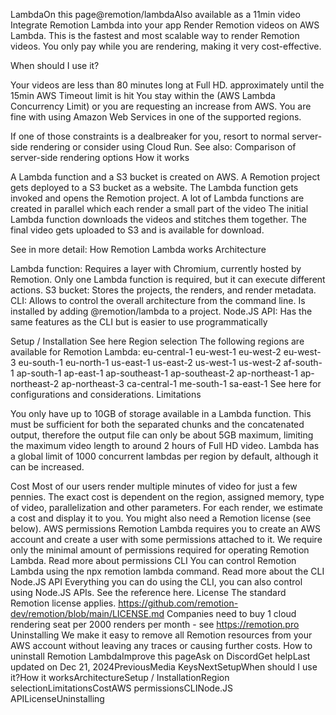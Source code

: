 LambdaOn this page@remotion/lambdaAlso available as a 11min video Integrate Remotion Lambda into your app
Render Remotion videos on AWS Lambda. This is the fastest and most scalable way to render Remotion videos.
You only pay while you are rendering, making it very cost-effective.

When should I use it?​

Your videos are less than 80 minutes long at Full HD. approximately until the 15min AWS Timeout limit is hit
You stay within the (AWS Lambda Concurrency Limit) or you are requesting an increase from AWS.
You are fine with using Amazon Web Services in one of the supported regions.

If one of those constraints is a dealbreaker for you, resort to normal server-side rendering or consider using Cloud Run.
See also: Comparison of server-side rendering options
How it works​

A Lambda function and a S3 bucket is created on AWS.
A Remotion project gets deployed to a S3 bucket as a website.
The Lambda function gets invoked and opens the Remotion project.
A lot of Lambda functions are created in parallel which each render a small part of the video
The initial Lambda function downloads the videos and stitches them together.
The final video gets uploaded to S3 and is available for download.

See in more detail: How Remotion Lambda works
Architecture​

Lambda function: Requires a layer with Chromium, currently hosted by Remotion. Only one Lambda function is required, but it can execute different actions.
S3 bucket: Stores the projects, the renders, and render metadata.
CLI: Allows to control the overall architecture from the command line. Is installed by adding @remotion/lambda to a project.
Node.JS API: Has the same features as the CLI but is easier to use programmatically

Setup / Installation​
See here
Region selection​
The following regions are available for Remotion Lambda:
eu-central-1 eu-west-1 eu-west-2 eu-west-3 eu-south-1 eu-north-1 us-east-1 us-east-2 us-west-1 us-west-2 af-south-1 ap-south-1 ap-east-1 ap-southeast-1 ap-southeast-2 ap-northeast-1 ap-northeast-2 ap-northeast-3 ca-central-1 me-south-1 sa-east-1 
See here for configurations and considerations.
Limitations​

You only have up to 10GB of storage available in a Lambda function. This must be sufficient for both the separated chunks and the concatenated output, therefore the output file can only be about 5GB maximum, limiting the maximum video length to around 2 hours of Full HD video.
Lambda has a global limit of 1000 concurrent lambdas per region by default, although it can be increased.

Cost​
Most of our users render multiple minutes of video for just a few pennies. The exact cost is dependent on the region, assigned memory, type of video, parallelization and other parameters. For each render, we estimate a cost and display it to you. You might also need a Remotion license (see below).
AWS permissions​
Remotion Lambda requires you to create an AWS account and create a user with some permissions attached to it. We require only the minimal amount of permissions required for operating Remotion Lambda.
Read more about permissions
CLI​
You can control Remotion Lambda using the npx remotion lambda command.
Read more about the CLI
Node.JS API​
Everything you can do using the CLI, you can also control using Node.JS APIs. See the reference here.
License​
The standard Remotion license applies. https://github.com/remotion-dev/remotion/blob/main/LICENSE.md
Companies need to buy 1 cloud rendering seat per 2000 renders per month - see https://remotion.pro
Uninstalling​
We make it easy to remove all Remotion resources from your AWS account without leaving any traces or causing further costs.
How to uninstall Remotion LambdaImprove this pageAsk on DiscordGet helpLast updated on Dec 21, 2024PreviousMedia KeysNextSetupWhen should I use it?How it worksArchitectureSetup / InstallationRegion selectionLimitationsCostAWS permissionsCLINode.JS APILicenseUninstalling
